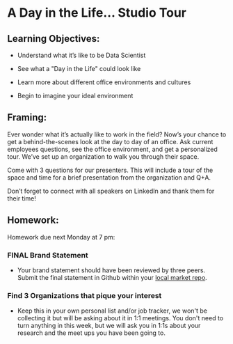 # A Day in the Life… Studio Tour 

## Learning Objectives: 

* Understand what it’s like to be Data Scientist

* See what a "Day in the Life" could look like 

* Learn more about different office environments and cultures  

* Begin to imagine your ideal environment 

## Framing: 

Ever wonder what it’s actually like to work in the field? Now’s your chance to get a behind-the-scenes look at the day to day of an office. Ask current employees questions, see the office environment, and get a personalized tour. We’ve set up an organization to walk you through their space.

Come with 3 questions for our presenters. This will include a tour of the space and time for a brief presentation from the organization and Q+A. 

Don’t forget to connect with all speakers on LinkedIn and thank them for their time! 

## Homework: 
Homework due next Monday at 7 pm: 

### FINAL Brand Statement
- Your brand statement should have been reviewed by three peers. Submit the final statement in Github within your [local market repo](https://github.com/ga-students/dsiplusoutcomes/blob/master/SubmittingHW.md).

### Find 3 Organizations that pique your interest

- Keep this in your own personal list and/or job tracker, we won't be collecting it but will be asking about it in 1:1 meetings. You don't need to turn anything in this week, but we will ask you in 1:1s about your research and the meet ups you have been going to. 



